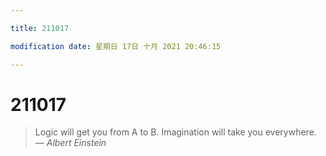 ```yaml
---

title: 211017

modification date: 星期日 17日 十月 2021 20:46:15

---
```

# 211017

> Logic will get you from A to B. Imagination will take you everywhere.
> &mdash; <cite>Albert Einstein</cite>

